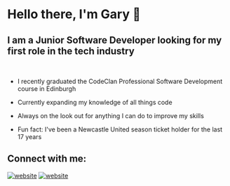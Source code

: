 # Hello there, I'm Gary 👋

## I am a **Junior Software Developer** looking for my first role in the tech industry

<br>

* I recently graduated the CodeClan Professional Software Development course in Edinburgh

* Currently expanding my knowledge of all things code 

* Always on the look out for anything I can do to improve my skills

* Fun fact: I've been a Newcastle United season ticket holder for the last 17 years

## Connect with me:

[![website](./img/linkedin-light.svg)](https://www.linkedin.com/in/gary-bennett-041605230#gh-light-mode-only)
[![website](./img/linkedin-dark.svg)](https://www.linkedin.com/in/gary-bennett-041605230#gh-dark-mode-only)
&nbsp;&nbsp;













[linkedIn]: https://www.linkedin.com/in/gary-bennett-041605230/

[email]: <mailto:gary.bennett6@outlook.com>